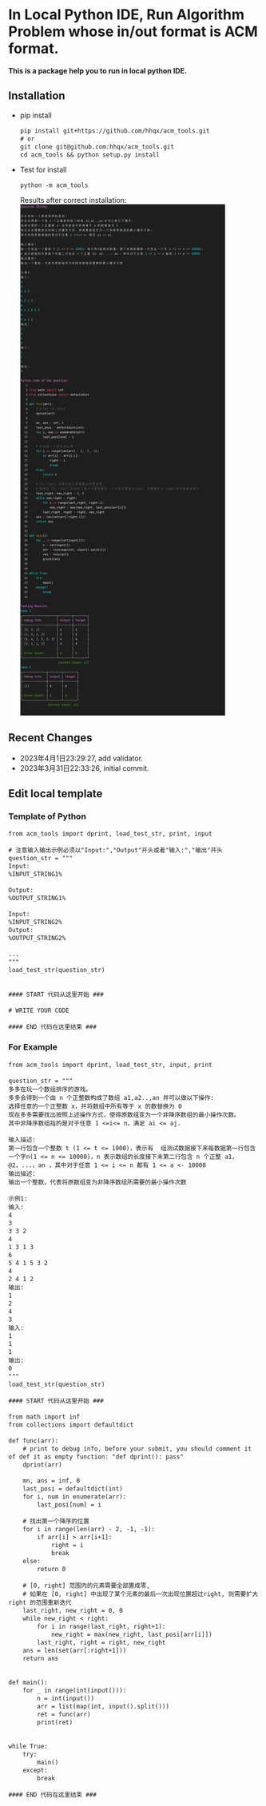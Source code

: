 # In Local Python IDE, Run Algorithm Problem whose in/out format is ACM format.

**This is a package help you to run in local python IDE.**



## Installation

- pip install
    ```shell
    pip install git+https://github.com/hhqx/acm_tools.git
    # or
    git clone git@github.com:hhqx/acm_tools.git
    cd acm_tools && python setup.py install
    ```
- Test for install
    ```shell
    python -m acm_tools
    ```
    Results after correct installation:
    ![img.png](src/img.png)

## Recent Changes
- 2023年4月1日23:29:27, add validator.
- 2023年3月31日22:33:26, initial commit.
  

## Edit local template

### Template of Python

```python3
from acm_tools import dprint, load_test_str, print, input

# 注意输入输出示例必须以"Input:","Output"开头或者"输入:","输出"开头
question_str = """
Input:
%INPUT_STRING1%

Output:
%OUTPUT_STRING1%

Input:
%INPUT_STRING2%
Output:
%OUTPUT_STRING2%

...
"""
load_test_str(question_str)


#### START 代码从这里开始 ###

# WRITE YOUR CODE 

#### END 代码在这里结束 ###
```

### For Example
```python3
from acm_tools import dprint, load_test_str, input, print

question_str = """
多多在玩一个数组排序的游戏。
多多会得到一个由 n 个正整数构成了数组 a1,a2..,an 并可以做以下操作:
选择任意的一个正整数 x，并将数组中所有等于 x 的数替换为 0
现在多多需要找出按照上述操作方式，使得原数组变为一个非降序数组的最小操作次数。
其中非降序数组指的是对于任意 1 <=i<= n，满足 ai <= aj.

输入描述:
第一行包含一个整数 t (1 <= t <= 1000)，表示有  组测试数据接下来每数据第一行包含一个字n(1 <= n <= 10000)，n 表示数组的长度接下未第二行包含 n 个正整 a1，@2，...，an ，其中对于任意 1 <= i <= n 都有 1 <= a <- 10000
输出描述:
输出一个整数，代表将原数组变为非降序数组所需要的最小操作次数

示例1:
输入:
4
3
3 3 2
4
1 3 1 3
6
5 4 1 5 3 2
4
2 4 1 2
输出:
1
2
4
3
输入:
1
1
1
输出:
0
"""
load_test_str(question_str)

#### START 代码从这里开始 ###

from math import inf
from collections import defaultdict

def func(arr):
    # print to debug info, before your submit, you should comment it of def it as empty function: "def dprint(): pass"
    dprint(arr)

    mn, ans = inf, 0
    last_posi = defaultdict(int)
    for i, num in enumerate(arr):
        last_posi[num] = i

    # 找出第一个降序的位置
    for i in range(len(arr) - 2, -1, -1):
        if arr[i] > arr[i+1]:
            right = i
            break
    else:
        return 0

    # [0, right] 范围内的元素需要全部置成零,
    # 如果在 [0, right] 中出现了某个元素的最后一次出现位置超过right, 则需要扩大 right 的范围重新迭代
    last_right, new_right = 0, 0
    while new_right < right:
        for i in range(last_right, right+1):
            new_right = max(new_right, last_posi[arr[i]])
        last_right, right = right, new_right
    ans = len(set(arr[:right+1]))
    return ans


def main():
    for _ in range(int(input())):
        n = int(input())
        arr = list(map(int, input().split()))
        ret = func(arr)
        print(ret)


while True:
    try:
        main()
    except:
        break

#### END 代码在这里结束 ###

```

  



